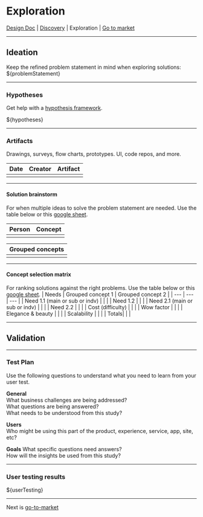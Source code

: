 # Exploration
[Design Doc](/dist/docs/designDoc.md) | [Discovery](/dist/docs/discovery.md) | Exploration | [Go to market](/dist/docs/goToMarket.md)
  
---
## Ideation
Keep the refined problem statement in mind when exploring solutions:  
${problemStatement}

---
### Hypotheses
Get help with a [hypothesis framework](https://docs.google.com/forms/d/1YJZIdEaZPN2K59O-gOHGNW2kXPRtLsPwiM32BSd0pHI/edit?usp=sharing).
  
${hypotheses}
  
---
### Artifacts
Drawings, surveys, flow charts, prototypes. UI, code repos, and more.  

| Date | Creator | Artifact |
| --- | --- | --- |
|  |  |  |
  
---
#### Solution brainstorm
For when multiple ideas to solve the problem statement are needed. Use the table below or this [google sheet](https://docs.google.com/spreadsheets/d/1QCye8bQ4Nvg6S0Vlzem7flVsTL73BDOMhGFVaLgBE98/edit?usp=sharing).

| Person | Concept |
| --- | --- |
|  |  |

| Grouped concepts |
| --- |
|  |
  
---
#### Concept selection matrix
For ranking solutions against the right problems. Use the table below or this [google sheet](https://docs.google.com/spreadsheets/d/1QCye8bQ4Nvg6S0Vlzem7flVsTL73BDOMhGFVaLgBE98/edit?usp=sharing).
| Needs | Grouped concept 1 | Grouped concept 2 |
| --- | --- | --- |
| Need 1.1 (main or sub or indv) |  |  |
| Need 1.2 |  |  |
| Need 2.1 (main or sub or indv) |  |  |
| Need 2.2 |  |  |
| Cost (difficulty) |  |  |
| Wow factor |  |  |
| Elegance & beauty |  |  |
| Scalability |  |  |
| Totals|  |  |
  
---
## Validation

---
### Test Plan
Use the following questions to understand what you need to learn from your user test.  

**General**  
What business challenges are being addressed?  
What questions are being answered?  
What needs to be understood from this study?  

**Users**  
Who might be using this part of the product, experience, service, app, site, etc?  

**Goals**
What specific questions need answers?  
How will the insights be used from this study?  

---
### User testing results
${userTesting}

---
Next is [go-to-market](/dist/docs/goToMarket.md)